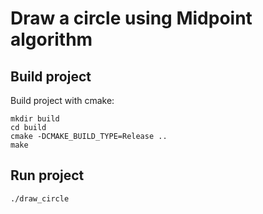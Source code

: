 # Draw a circle using Midpoint algorithm

## Build project
Build project with cmake:
```
mkdir build
cd build
cmake -DCMAKE_BUILD_TYPE=Release ..
make
```

## Run project
```
./draw_circle
```
